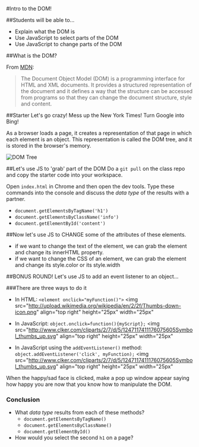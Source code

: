 #Intro to the DOM!

##Students will be able to...
* Explain what the DOM is
* Use JavaScript to select parts of the DOM
* Use JavaScript to change parts of the DOM

##What is the DOM?

From [MDN](https://developer.mozilla.org/en-US/docs/Web/API/Document_Object_Model/Introduction):

>The Document Object Model (DOM) is a programming interface for HTML and XML documents. It provides a structured representation of the document and it defines a way that the structure can be accessed from programs so that they can change the document structure, style and content.

##Starter
Let's go crazy! Mess up the New York Times! Turn Google into Bing!

As a browser loads a page, it creates a representation of that page in which each element is an object. This representation is called the DOM tree, and it is stored in the browser's memory. 

![DOM Tree](http://www.webstepbook.com/supplements/slides/images/dom_tree.gif)

##Let's use JS to 'grab' part of the DOM
Do a `git pull` on the class repo and copy the starter code into your workspace.

Open `index.html` in Chrome and then open the dev tools. Type these commands into the console and discuss the *data type* of the results with a partner.

* `document.getElementsByTagName('h1')`
* `document.getElementsByClassName('info')`
* `document.getElementById('content')`

##Now let's use JS to CHANGE some of the attributes of these elements.
* if we want to change the text of the element, we can grab the element and change its innerHTML property.
* if we want to change the CSS of an element, we can grab the element and change its style.color or its style.width

##BONUS ROUND! Let's use JS to add an event listener to an object...

###There are three ways to do it
* In HTML: ```<element onclick="myFunction()">``` <img src="http://upload.wikimedia.org/wikipedia/en/2/2f/Thumbs-down-icon.png" align="top right" height="25px" width="25px"</img>

* In JavaScript: ```object.onclick=function(){myScript};``` <img src="http://www.clker.com/cliparts/2/7/d/5/1247117411176075605Symbol_thumbs_up.svg" align="top right" height="25px" width="25px"</img>

* In JavaScript using the `addEventListener()` method: ```object.addEventListener('click', myFunction);``` <img src="http://www.clker.com/cliparts/2/7/d/5/1247117411176075605Symbol_thumbs_up.svg" align="top right" height="25px" width="25px"</img>

When the happy/sad face is clicked, make a pop up window appear saying how happy you are now that you know how to manipulate the DOM. 

### Conclusion

* What *data type* results from each of these methods?
  * `document.getElementsByTagName()`
  * `document.getElementsByClassName()`
  * `document.getElementById()`
* How would you select the second `h1` on a page?